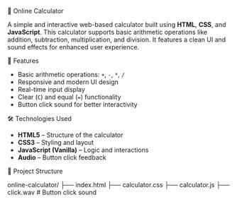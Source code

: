 🔢 Online Calculator

A simple and interactive web-based calculator built using **HTML**, **CSS**, and **JavaScript**. This calculator supports basic arithmetic operations like addition, subtraction, multiplication, and division. It features a clean UI and sound effects for enhanced user experience.

🚀 Features
- Basic arithmetic operations: `+`, `-`, `*`, `/`
- Responsive and modern UI design
- Real-time input display
- Clear (`C`) and equal (`=`) functionality
- Button click sound for better interactivity

🛠️ Technologies Used
- **HTML5** – Structure of the calculator
- **CSS3** – Styling and layout
- **JavaScript (Vanilla)** – Logic and interactions
- **Audio** – Button click feedback

📁 Project Structure

online-calculator/
├── index.html
├── calculator.css
├── calculator.js
├── click.wav         # Button click sound
